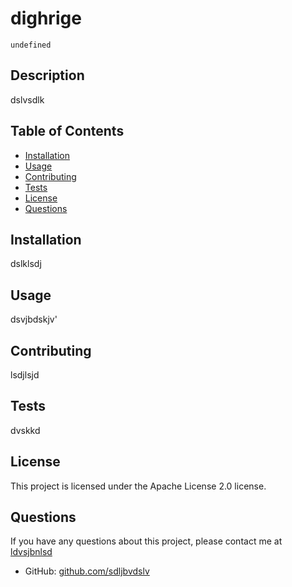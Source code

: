 # dighrige
    undefined

## Description

dslvsdlk

## Table of Contents

* [Installation](#installation)
* [Usage](#usage)
* [Contributing](#contributions)
* [Tests](#tests)
* [License](#license)
* [Questions](#questions)

## Installation

dslklsdj

## Usage

dsvjbdskjv'

## Contributing

lsdjlsjd

## Tests

dvskkd

## License

This project is licensed under the Apache License 2.0 license.

## Questions

If you have any questions about this project, please contact me at 
[ldvsjbnlsd](mailto:ldvsjbnlsd)
* GitHub: [github.com/sdljbvdslv](https://github.com/sdljbvdslv/)